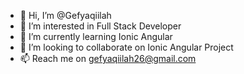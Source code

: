 - 👋 Hi, I’m @Gefyaqiilah
- 👀 I’m interested in Full Stack Developer
- 🌱 I’m currently learning Ionic Angular
- 💞️ I’m looking to collaborate on Ionic Angular Project
- 📫 Reach me on gefyaqiilah26@gmail.com

<!---
Gefyaqiilah/Gefyaqiilah is a ✨ special ✨ repository because its `README.md` (this file) appears on your GitHub profile.
You can click the Preview link to take a look at your changes.
--->
